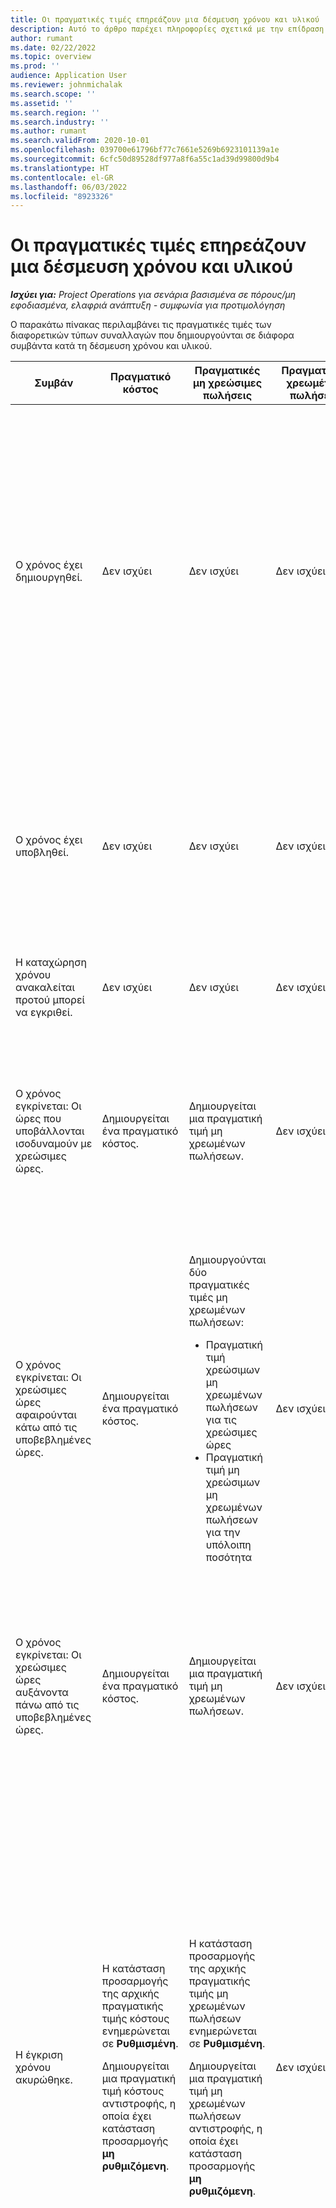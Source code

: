 ```yaml
---
title: Οι πραγματικές τιμές επηρεάζουν μια δέσμευση χρόνου και υλικού
description: Αυτό το άρθρο παρέχει πληροφορίες σχετικά με την επίδραση στον πίνακα "Πραγματικές τιμές" σε διάφορα συμβάντα κατά τη διάρκεια του κύκλου ζωής μιας δέσμευσης χρόνου και υλικού στο Microsoft Dynamics 365 Project Operations.
author: rumant
ms.date: 02/22/2022
ms.topic: overview
ms.prod: ''
audience: Application User
ms.reviewer: johnmichalak
ms.search.scope: ''
ms.assetid: ''
ms.search.region: ''
ms.search.industry: ''
ms.author: rumant
ms.search.validFrom: 2020-10-01
ms.openlocfilehash: 039700e61796bf77c7661e5269b6923101139a1e
ms.sourcegitcommit: 6cfc50d89528df977a8f6a55c1ad39d99800d9b4
ms.translationtype: HT
ms.contentlocale: el-GR
ms.lasthandoff: 06/03/2022
ms.locfileid: "8923326"
---
```

# <a name="actuals-impact-in-a-time-and-materials-engagement"></a>Οι πραγματικές τιμές επηρεάζουν μια δέσμευση χρόνου και υλικού

_**Ισχύει για:** Project Operations για σενάρια βασισμένα σε πόρους/μη εφοδιασμένα, ελαφριά ανάπτυξη - συμφωνία για προτιμολόγηση_

Ο παρακάτω πίνακας περιλαμβάνει τις πραγματικές τιμές των διαφορετικών τύπων συναλλαγών που δημιουργούνται σε διάφορα συμβάντα κατά τη δέσμευση χρόνου και υλικού.

| Συμβάν | Πραγματικό κόστος | Πραγματικές μη χρεώσιμες πωλήσεις | Πραγματικές χρεωμένες πωλήσεις | Παράδειγμα |
|---|---|---|---|---|
| Ο χρόνος έχει δημιουργηθεί. | Δεν ισχύει | Δεν ισχύει | Δεν ισχύει | <p>Ο Bob Kozack, από την οργανική μονάδα της Fabrikam US με κόστος 100 δολάρια ΗΠΑ (100 δολάρια ΗΠΑ) ανά ώρα, εργάζεται σε ένα έργο με το όνομα "Εγκατάσταση βραχίονα στην Adatum". Για αυτό το έργο, η χρέωση για τις συμβάσεις του είναι USD 200 ανά ώρα. Ακολουθεί ένα δείγμα καταχώρησης χρόνου από τον Bob Kozak:</p><p>Bob Kozack, 8 ώρες</p> |
| Ο χρόνος έχει υποβληθεί. | Δεν ισχύει | Δεν ισχύει | Δεν ισχύει | Για την καταχώρηση χρόνου δημιουργούνται μια γραμμή ημερολογίου κόστους και ημερολόγια μη χρεωμένων πωλήσεων. Η προεπιλεγμένη τιμή και ο συντελεστής κόστους καταχωρούνται στην ημερολογιακή εγγραφή. |
| Η καταχώρηση χρόνου ανακαλείται προτού μπορεί να εγκριθεί. | Δεν ισχύει | Δεν ισχύει | Δεν ισχύει | |
| Ο χρόνος εγκρίνεται: Οι ώρες που υποβάλλονται ισοδυναμούν με χρεώσιμες ώρες. | Δημιουργείται ένα πραγματικό κόστος. | Δημιουργείται μια πραγματική τιμή μη χρεωμένων πωλήσεων. | Δεν ισχύει | <p>Νέες πραγματικές τιμές που δημιουργούνται:</p><ul><li>**Πραγματικό κόστος:** Bob Kozack, 8 ετών και 800 ΔΟΛ ΗΠΑ</li><li>**Πραγματική τιμή μη χρεωμένων πωλήσεων**: Bob Kozack, 8 ώρες, USD 1.600</li></ul> |
| Ο χρόνος εγκρίνεται: Οι χρεώσιμες ώρες αφαιρούνται κάτω από τις υποβεβλημένες ώρες. | Δημιουργείται ένα πραγματικό κόστος. | <p>Δημιουργούνται δύο πραγματικές τιμές μη χρεωμένων πωλήσεων:</p><ul><li>Πραγματική τιμή χρεώσιμων μη χρεωμένων πωλήσεων για τις χρεώσιμες ώρες</li><li>Πραγματική τιμή μη χρεώσιμων μη χρεωμένων πωλήσεων για την υπόλοιπη ποσότητα</li></ul> | Δεν ισχύει | <p>Νέες πραγματικές τιμές που δημιουργούνται:</p><ul><li>**Πραγματικό κόστος:** Bob Kozack, 8 ετών και 800 ΔΟΛ ΗΠΑ</li><li>**Πραγματική τιμή μη χρεωμένων πωλήσεων:** Bob Kozack, 6 ώρες, USD 1.200, *Χρεώσιμη*</li><li>**Πραγματική τιμή μη χρεωμένων πωλήσεων:** Bob Kozack, 2 ώρες, USD 400, *Μη χρεώσιμη*</li></ul> |
| Ο χρόνος εγκρίνεται: Οι χρεώσιμες ώρες αυξάνοντα πάνω από τις υποβεβλημένες ώρες. | Δημιουργείται ένα πραγματικό κόστος. | Δημιουργείται μια πραγματική τιμή μη χρεωμένων πωλήσεων. | Δεν ισχύει | <p>Νέες πραγματικές τιμές που δημιουργούνται:</p><ul><li>**Πραγματικό κόστος:** Bob Kozack, 8 ετών και 800 ΔΟΛ ΗΠΑ</li><li>**Πραγματική τιμή μη χρεωμένων πωλήσεων**: Bob Kozack, 10 ώρες, USD 2.000</li></ul> |
| Η έγκριση χρόνου ακυρώθηκε. | <p>Η κατάσταση προσαρμογής της αρχικής πραγματικής τιμής κόστους ενημερώνεται σε **Ρυθμισμένη**.</p><p>Δημιουργείται μια πραγματική τιμή κόστους αντιστροφής, η οποία έχει κατάσταση προσαρμογής **μη ρυθμιζόμενη**.</p> | <p>Η κατάσταση προσαρμογής της αρχικής πραγματικής τιμής μη χρεωμένων πωλήσεων ενημερώνεται σε **Ρυθμισμένη**.</p><p>Δημιουργείται μια πραγματική τιμή μη χρεωμένων πωλήσεων αντιστροφής, η οποία έχει κατάσταση προσαρμογής **μη ρυθμιζόμενη**.</p> | Δεν ισχύει | <p>Υπάρχουσες πραγματικές τιμές που ενημερώνονται:</p><ul><li>**Πραγματικό κόστος:** Bob Kozack, 8 ώρες και 800 ΔΟΛ ΗΠΑ, *Ρυθμισμένο*</li><li>**Πραγματική τιμή μη χρεωμένων πωλήσεων:** Bob Kozack, 8 ώρες, USD 1.600, *Ρυθμισμένη*</li></ul><p>Νέες πραγματικές τιμές που δημιουργούνται για την αντιστρέψη της προηγούμενης οικονομικής επίδρασης:</p><ul><li>**Πραγματικό κόστος:** Bob Kozack, (8 ώρες), (800 ΔΟΛ ΗΠΑ), *Μη ρυθμιζόμενο*</li><li>**Πραγματική τιμή μη χρεωμένων πωλήσεων:** Bob Kozack, (8 ώρες), (USD 1.600), *Μη ρυθμιζόμενη*</li></ul> |
| Η καταχώρηση χρόνου ανακαλείται αφού εγκριθεί. | <p>Η κατάσταση προσαρμογής της αρχικής πραγματικής τιμής κόστους ενημερώνεται σε **Ρυθμισμένη**.</p><p>Δημιουργείται μια πραγματική τιμή κόστους αντιστροφής, η οποία έχει κατάσταση προσαρμογής **μη ρυθμιζόμενη**.</p> | <p>Η κατάσταση προσαρμογής της αρχικής πραγματικής τιμής μη χρεωμένων πωλήσεων ενημερώνεται σε **Ρυθμισμένη**.</p><p>Δημιουργείται μια πραγματική τιμή μη χρεωμένων πωλήσεων αντιστροφής, η οποία έχει κατάσταση προσαρμογής **μη ρυθμιζόμενη**.</p> | Δεν ισχύει | <p>Υπάρχουσες πραγματικές τιμές που ενημερώνονται:</p><ul><li>**Πραγματικό κόστος:** Bob Kozack, 8 ώρες και 800 ΔΟΛ ΗΠΑ, *Ρυθμισμένο*</li><li>**Πραγματική τιμή μη χρεωμένων πωλήσεων:** Bob Kozack, 8 ώρες, USD 1.600, *Ρυθμισμένη*</li></ul><p>Νέες πραγματικές τιμές που δημιουργούνται για την αντιστρέψη της προηγούμενης οικονομικής επίδρασης:</p><ul><li>**Πραγματικό κόστος:** Bob Kozack, (8 ώρες), (800 ΔΟΛ ΗΠΑ), *Μη ρυθμιζόμενο*</li><li>**Πραγματική τιμή μη χρεωμένων πωλήσεων:** Bob Kozack, (8 ώρες), (USD 1.600), *Μη ρυθμιζόμενη*</li></ul> |
| Η σύμβαση επιβεβαιώθηκε. | <p>Η κατάσταση προσαρμογής των παλιών πραγματικών τιμών κόστους ενημερώνεται σε **Ρυθμισμένη**.</p><p>Δημιουργούνται πραγματικές τιμές κόστους αντιστροφής που έχουν κατάσταση προσαρμογής **μη ρυθμιζόμενη**.</p><p>Οι νέες πραγματικές τιμές κόστους δημιουργούνται μετά την εκ νέου αξιολόγηση των κανόνων της σύμβασης.</p> | <p>Η κατάσταση προσαρμογής των παλιών πραγματικών τιμών μη χρεωμένων πωλήσεων ενημερώνεται σε **Ρυθμισμένη**.</p><p>Δημιουργούνται πραγματικές τιμές μη χρεωμένων πωλήσεων αντιστροφής που έχουν κατάσταση προσαρμογής **μη ρυθμιζόμενη**.</p><p>Οι νέες πραγματικές τιμές μη χρεωμένων πωλήσεων δημιουργούνται μετά την εκ νέου αξιολόγηση των κανόνων της σύμβασης.</p> | Δεν ισχύει | <p>Υπάρχουσες πραγματικές τιμές που ενημερώνονται:</p><ul><li>**Πραγματικό κόστος:** Bob Kozack, 8 ώρες και 800 ΔΟΛ ΗΠΑ, *Ρυθμισμένο*</li><li>**Πραγματική τιμή μη χρεωμένων πωλήσεων:** Bob Kozack, 8 ώρες, USD 1.600, *Ρυθμισμένη*</li></ul><p>Νέες πραγματικές τιμές που δημιουργούνται για την αντιστρέψη της προηγούμενης οικονομικής επίδρασης:</p><ul><li>**Πραγματικό κόστος:** Bob Kozack, (8 ώρες), (800 ΔΟΛ ΗΠΑ), *Μη ρυθμιζόμενο*</li><li>**Πραγματική τιμή μη χρεωμένων πωλήσεων:** Bob Kozack, (8 ώρες), (USD 1.600), *Μη ρυθμιζόμενη*</li></ul><p>Νέες πραγματικές τιμές που δημιουργούνται για την οικονομική επίδραση που επαναξιολογήθηκε:</p><ul><li>**Πραγματικό κόστος:** Bob Kozack, 8 ετών και 800 ΔΟΛ ΗΠΑ</li><li>**Πραγματική τιμή μη χρεωμένων πωλήσεων**: Bob Kozack, 8 ώρες, USD 1.600</li></ul> |
| Δημιουργείται ένα τιμολόγιο. | Δεν ισχύει | Δεν ισχύει | Δεν ισχύει | |
| Το τιμολόγιο επιβεβαιώνεται. Δεν υπάρχει καμία αλλαγή στην ποσότητα στη λεπτομέρεια γραμμής τιμολογίου από την ποσότητα στην πραγματική τιμή μη χρεωμένων πωλήσεων. | Δεν ισχύει | <p>Ενημερώνεται η κατάσταση τιμολογίου της παλαιάς πραγματικής τιμής μη χρεωμένων πωλήσεων.</p><p>Δημιουργούνται πραγματικές τιμές μη χρεωμένων πωλήσεων αντιστροφής που έχουν κατάσταση προσαρμογής **μη ρυθμιζόμενη**. | Δημιουργείται μια πραγματική τιμή χρεωμένων πωλήσεων. | <p>Πραγματική τιμή που υπάρχει ήδη και παραμένει αμετάβλητη:</p><ul><li>**Πραγματικό κόστος:** Bob Kozack, 8 ετών και 800 ΔΟΛ ΗΠΑ</li></ul><p>Υπάρχουσα πραγματική τιμή που ενημερώνεται:</p><ul><li>**Πραγματική τιμή μη χρεωμένων πωλήσεων:** Bob Kozack, 8 ώρες, USD 1.600, *Το τιμολόγιο πελάτη καταχωρήθηκε*</li></ul>Νέα πραγματική τιμή που δημιουργείται για την αντιστροφή των οικονομικών εργασιών που είναι σε εξέλιξη (WIP):</p><ul><li>**Πραγματική τιμή μη χρεωμένων πωλήσεων**: Bob Kozack, (8 ώρες), (USD 1.600)</li></ul><p>Νέα πραγματική τιμή που δημιουργείται για την καταγραφή των τιμών χρεωμένων πωλήσεων:</p><ul><li>**Πραγματική τιμή χρεωμένων πωλήσεων**: Bob Kozack, 8 ώρες, USD 1.600</li></ul> |
| Το τιμολόγιο επιβεβαιώνεται μετά τη μείωση της ποσότητας στη λεπτομέρεια γραμμής τιμολογίου από την ποσότητα στην πραγματική τιμή μη χρεωμένων πωλήσεων. | Δεν ισχύει | <p>Η κατάσταση προσαρμογής των αρχικών πραγματικών τιμών μη χρεωμένων πωλήσεων ενημερώνεται σε **Ρυθμισμένη**.</p><p>Οι πραγματικές τιμές μη χρεωμένων πωλήσεων αντιστροφής δημιουργούνται για τις αρχικές πραγματικές τιμές μη χρεωμένων πωλήσεων. Έχουν κατάστασή ρύθμισης **Χωρίς δυνατότητα ρύθμισης**.</p><p>Δημιουργούνται δύο νέες πραγματικές τιμές μη χρεωμένων πωλήσεων:</p><ul><li>Πραγματική τιμή χρεώσιμων μη χρεωμένων πωλήσεων για τις χρεώσιμες ώρες</li><li>Πραγματική τιμή μη χρεώσιμων μη χρεωμένων πωλήσεων για την υπόλοιπη ποσότητα</li></ul><p>Οι πραγματικές τιμές μη χρεωμένων πωλήσεων αντιστροφής δημιουργούνται για τις δύο νέες πραγματικές τιμές μη χρεωμένων πωλήσεων.</p> | <p>Δημιουργούνται δύο πραγματικές τιμές χρεωμένων πωλήσεων:</p><ul><li>Πραγματική τιμή χρεώσιμων χρεωμένων πωλήσεων για τις χρεώσιμες ώρες</li><li>Πραγματική τιμή χρεώσιμων μη χρεωμένων πωλήσεων για την υπόλοιπη ποσότητα</li></ul> | <p>Πραγματική τιμή που υπάρχει ήδη και παραμένει αμετάβλητη:</p><ul><li>**Πραγματικό κόστος:** Bob Kozack, 8 ετών και 800 ΔΟΛ ΗΠΑ</li></ul><p>Υπάρχουσα πραγματική τιμή που ενημερώνεται:</p><ul><li>**Πραγματική τιμή μη χρεωμένων πωλήσεων:** Bob Kozack, 8 ώρες, USD 1.600, *Ρυθμισμένη*</li></ul><p>Νέα πραγματική τιμή που δημιουργείται για την αντιστρέψη της προηγούμενης οικονομικής WIP:</p><ul><li>**Πραγματική τιμή μη χρεωμένων πωλήσεων:** Bob Kozack, (8 ώρες), (USD 1.600), *Μη ρυθμιζόμενη*</li></ul><p>Νέες πραγματικές τιμές που δημιουργούνται για την καταγραφή του WIP ενημερωμένων πωλήσεων:</p><ul><li>**Πραγματική τιμή μη χρεωμένων πωλήσεων:** Bob Kozack, 6 ώρες, USD 1.200, *Χρεώσιμη*</li><li>**Πραγματική τιμή μη χρεωμένων πωλήσεων:** Bob Kozack, 2 ώρες, USD 400, *Μη χρεώσιμη*</li></ul><p>Νέες πραγματικές τιμές που δημιουργούνται για την αντιστροφή του WIP ενημερωμένων πωλήσεων:</p><ul><li>**Πραγματική τιμή μη χρεωμένων πωλήσεων:** Bob Kozack, (6 ώρες), (USD 1.200), *Χρεώσιμη*</li><li>**Πραγματική τιμή μη χρεωμένων πωλήσεων:** Bob Kozack, (2 ώρες), (USD 400), *Μη χρεώσιμη*</li></ul><p>Νέες πραγματικές τιμές που δημιουργούνται για την καταγραφή των τιμών χρεωμένων πωλήσεων:</p><ul><li>**Πραγματική τιμή χρεωμένων πωλήσεων:** Bob Kozack, 6 ώρες, USD 1.200, *Χρεώσιμη*</li><li>**Πραγματική τιμή χρεωμένων πωλήσεων:** Bob Kozack, 2 ώρες, USD 400, *Μη χρεώσιμη*</li></ul> |
| Το τιμολόγιο επιβεβαιώνεται μετά την αύξηση της ποσότητας στη λεπτομέρεια γραμμής τιμολογίου από την ποσότητα στην πραγματική τιμή μη χρεωμένων πωλήσεων. | Δεν ισχύει | <p>Η κατάσταση προσαρμογής των αρχικών πραγματικών τιμών μη χρεωμένων πωλήσεων ενημερώνεται σε **Ρυθμισμένη**.</p><p>Οι πραγματικές τιμές μη χρεωμένων πωλήσεων αντιστροφής δημιουργούνται για τις αρχικές πραγματικές τιμές μη χρεωμένων πωλήσεων. Έχουν κατάστασή ρύθμισης **Χωρίς δυνατότητα ρύθμισης**.</p><p>Νέες πραγματικές τιμές μη χρεωμένων πωλήσεων δημιουργούνται για τη νέα ποσότητα.</p><p>Οι πραγματικές τιμές μη χρεωμένων πωλήσεων αντιστροφής δημιουργούνται για τις νέες πραγματικές τιμές μη χρεωμένων πωλήσεων.</p> | Πραγματικές τιμές χρεωμένων πωλήσεων δημιουργούνται για τη νέα ποσότητα. | <p>Πραγματική τιμή που υπάρχει ήδη και παραμένει αμετάβλητη:</p><ul><li>**Πραγματικό κόστος:** Bob Kozack, 8 ετών και 800 ΔΟΛ ΗΠΑ</li></ul><p>Υπάρχουσα πραγματική τιμή που ενημερώνεται:</p><ul><li>**Πραγματική τιμή μη χρεωμένων πωλήσεων:** Bob Kozack, 8 ώρες, USD 1.600, *Ρυθμισμένη*</li></ul><p>Νέα πραγματική τιμή που δημιουργείται για την αντιστρέψη της προηγούμενης οικονομικής WIP:</p><ul><li>**Πραγματική τιμή μη χρεωμένων πωλήσεων:** Bob Kozack, (8 ώρες), (USD 1.600), *Μη ρυθμιζόμενη*</li></ul><p>Νέα πραγματική τιμή που δημιουργείται για την καταγραφή του WIP ενημερωμένων πωλήσεων:</p><ul><li>**Πραγματική τιμή μη χρεωμένων πωλήσεων:** Bob Kozack, 10 ώρες, USD 2.000, *Χρεώσιμη*</li></ul><p>Νέα πραγματική τιμή που δημιουργείται για την αντιστροφή του WIP ενημερωμένων πωλήσεων:</p><ul><li>**Πραγματική τιμή μη χρεωμένων πωλήσεων**: Bob Kozack, (10 ώρες), (USD 2.000), *Χρεώσιμη*, *Μη ρυθμίσιμη*</li></ul><p>Νέα πραγματική τιμή που δημιουργείται για την καταγραφή των τιμών χρεωμένων πωλήσεων:</p><ul><li>**Πραγματική τιμή χρεωμένων πωλήσεων:** Bob Kozack, 10 ώρες, USD 2.000, *Χρεώσιμη*</li></ul> |
| Το τιμολόγιο διορθώνεται με τη μείωση της φορολογήσιμης ποσότητας ή τιμής. | Δεν ισχύει | <p>Δημιουργούνται δύο πραγματικές τιμές μη χρεωμένων πωλήσεων:</p><ul><li>Πραγματική τιμή χρεώσιμων μη χρεωμένων πωλήσεων για την ποσότητα στο διορθωτικό τιμολόγιο</li><li>Πραγματική τιμή χρεώσιμων μη χρεωμένων πωλήσεων για την υπόλοιπη ποσότητα</li></ul><p>Οι πραγματικές τιμές μη χρεωμένων πωλήσεων αντιστροφής δημιουργούνται για τις δύο νέες πραγματικές τιμές μη χρεωμένων πωλήσεων.</p> | <p>Δημιουργούνται πραγματικές τιμές χρεωμένων πωλήσεων αντιστροφής.</p><p>Νέες πραγματικές τιμές χρεωμένων πωλήσεων δημιουργούνται για τη νέα ποσότητα. | <p>Πραγματικές τιμές που υπάρχουν ήδη και παραμένουν αμετάβλητες:</p><ul><li>**Πραγματικό κόστος:** Bob Kozack, 8 ετών και 800 ΔΟΛ ΗΠΑ</li><li>**Πραγματική τιμή μη χρεωμένων πωλήσεων:** Bob Kozack, 8 ώρες, USD 1.600, *Το τιμολόγιο πελάτη καταχωρήθηκε*</li><li>**Πραγματική τιμή μη χρεωμένων πωλήσεων**: Bob Kozack, (8 ώρες), (USD 1.600)</li></ul><p>Υπάρχουσα πραγματική τιμή που ενημερώνεται:</p><ul><li>**Πραγματική τιμή χρεωμένων πωλήσεων:** Bob Kozack, (8 ώρες), (USD 1.600), *Ρυθμισμένη*</li></ul><p>Νέα πραγματική τιμή που δημιουργείται για την αντιστροφή των προηγούμενων τιμών χρεωμένων πωλήσεων:</p><ul><li>**Πραγματική τιμή χρεωμένων πωλήσεων:** Bob Kozack, (8 ώρες), (USD 1.600), *Μη ρυθμιζόμενη*</li></ul><p>Νέες πραγματικές τιμές που δημιουργούνται για την καταγραφή του WIP διορθωμένων πωλήσεων:</p><ul><li>**Πραγματική τιμή μη χρεωμένων πωλήσεων**: Bob Kozack, 6 ώρες, USD 1.200, *Χρεώσιμο*, *Το τιμολόγιο πελάτη καταχωρήθηκε*</li><li>**Πραγματική τιμή μη χρεωμένων πωλήσεων:** Bob Kozack, 2 ώρες, USD 400, *Χρεώσιμη*</li></ul><p>Νέα πραγματική τιμή που δημιουργείται για την αντιστροφή του WIP διορθωμένων πωλήσεων:</p><ul><li>**Πραγματική τιμή μη χρεωμένων πωλήσεων**: Bob Kozack, (6 ώρες), (USD 1.200), *Χρεώσιμη*, *Μη ρυθμίσιμη*</li></ul><p>Νέα πραγματική τιμή που δημιουργείται για την καταγραφή των διορθωμένων τιμών χρεωμένων πωλήσεων:</p><ul><li>**Πραγματική τιμή χρεωμένων πωλήσεων:** Bob Kozack, 6 ώρες, USD 1.200, *Χρεώσιμη*</li></ul> |
| Το τιμολόγιο διορθώνεται με την αύξηση της φορολογήσιμης ποσότητας ή τιμής. | Δεν ισχύει | <p>Νέες πραγματικές τιμές μη χρεωμένων πωλήσεων δημιουργούνται για νέα ποσότητα.</p> <p>Οι πραγματικές τιμές μη χρεωμένων πωλήσεων αντιστροφής δημιουργούνται για τις νέες πραγματικές τιμές μη χρεωμένων πωλήσεων.</p> | <p>Δημιουργούνται πραγματικές τιμές χρεωμένων πωλήσεων αντιστροφής.</p>Νέες πραγματικές τιμές χρεωμένων πωλήσεων δημιουργούνται για τη νέα ποσότητα.</p> | <p>Πραγματικές τιμές που υπάρχουν ήδη και παραμένουν αμετάβλητες:</p><ul><li>**Πραγματικό κόστος:** Bob Kozack, 8 ετών και 800 ΔΟΛ ΗΠΑ</li><li>**Πραγματική τιμή μη χρεωμένων πωλήσεων:** Bob Kozack, 8 ώρες, USD 1.600, *Το τιμολόγιο πελάτη καταχωρήθηκε*</li><li>**Πραγματική τιμή μη χρεωμένων πωλήσεων**: Bob Kozack, (8 ώρες), (USD 1.600)</li></ul><p>Υπάρχουσα πραγματική τιμή που ενημερώνεται:</p><ul><li>**Πραγματική τιμή χρεωμένων πωλήσεων:** Bob Kozack, (8 ώρες), (USD 1.600), *Ρυθμισμένη*</li></ul><p>Νέα πραγματική τιμή που δημιουργείται για την αντιστροφή των προηγούμενων τιμών χρεωμένων πωλήσεων:</p><ul><li>**Πραγματική τιμή χρεωμένων πωλήσεων:** Bob Kozack, (8 ώρες), (USD 1.600), *Μη ρυθμιζόμενη*</li></ul><p>Νέα πραγματική τιμή που δημιουργείται για την εγγραφή του WIP διορθωμένων πωλήσεων:</p><ul><li>**Πραγματική τιμή μη χρεωμένων πωλήσεων**: Bob Kozack, 10 ώρες, USD 2.000, *Χρεώσιμο*, *Το τιμολόγιο πελάτη καταχωρήθηκε*</li></ul><p>Νέα πραγματική τιμή που δημιουργείται για την αντιστροφή του WIP διορθωμένων πωλήσεων:</p><ul><li>**Πραγματική τιμή μη χρεωμένων πωλήσεων:** Bob Kozack, (10 ώρες), (USD 2.000), *Χρεώσιμη*</li></ul><p>Νέα πραγματική τιμή που δημιουργείται για την καταγραφή των διορθωμένων τιμών χρεωμένων πωλήσεων:</p><ul><li>**Πραγματική τιμή χρεωμένων πωλήσεων:** Bob Kozack, 10 ώρες, USD 2.000, *Χρεώσιμη*</li></ul> |

[!INCLUDE[footer-include](../includes/footer-banner.md)]
